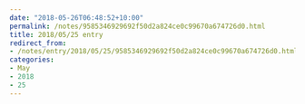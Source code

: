 ```yaml
---
date: "2018-05-26T06:48:52+10:00"
permalink: /notes/9585346929692f50d2a824ce0c99670a674726d0.html
title: 2018/05/25 entry
redirect_from:
- /notes/entry/2018/05/25/9585346929692f50d2a824ce0c99670a674726d0.html
categories:
- May
- 2018
- 25
---
```

